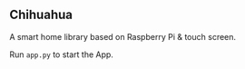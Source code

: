 ## Chihuahua

A smart home library based on Raspberry Pi & touch screen.

Run `app.py` to start the App.
